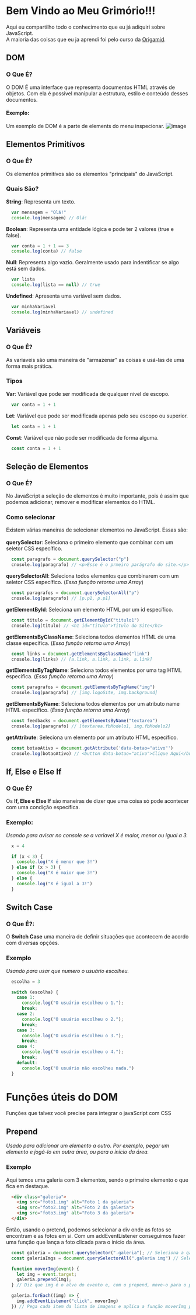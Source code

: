 # Bem Vindo ao Meu Grimório!!!
Aqui eu compartilho todo o conhecimento que eu já adiquiri sobre JavaScript.   
A maioria das coisas que eu ja aprendi foi pelo curso da [Origamid](https://www.origamid.com/).

## DOM
### O Que É?
O DOM É uma interface que representa documentos HTML através de objetos. Com ela é possivel manipular a estrutura, estilo e conteúdo desses documentos.
#### Exemplo:   
Um exemplo de DOM é a parte de elements do menu inspecionar.
![image](https://github.com/user-attachments/assets/5c4b5d9e-7bf0-4013-ae37-7235e90868ad)

## Elementos Primitívos
### O Que É?
Os elementos primitívos são os elementos "principais" do JavaScript.
### Quais São?
**String**: Representa um texto.
```js
  var mensagem = "Olá!"
  console.log(mensagem) // Olá!
```
**Boolean**: Representa uma entidade lógica e pode ter 2 valores (true e false).
```js
  var conta = 1 + 1 == 3
  console.log(conta) // false
```
**Null**: Representa algo vazio. Geralmente usado para indentificar se algo está sem dados.
```js
  var lista
  console.log(lista == null) // true
```
**Undefined**: Apresenta uma variável sem dados.
```js
  var minhaVariavel
  console.log(minhaVariavel) // undefined
```

## Variáveis
### O Que É?
As variaveis são uma maneira de "armazenar" as coisas e usá-las de uma forma mais prática.
### Tipos
**Var**: Variável que pode ser modificada de qualquer nivel de escopo.
```js
  var conta = 1 + 1
```
**Let**: Variável que pode ser modificada apenas pelo seu escopo ou superior.
```js
  let conta = 1 + 1
```
**Const**: Variável que não pode ser modificada de forma alguma.
```js
  const conta = 1 + 1
```

## Seleção de Elementos
### O Que É?
No JavaScript a seleção de elementos é muito importante, pois é assim que podemos adicionar, remover e modificar elementos do HTML.
### Como selecionar
Existem várias maneiras de selecionar elementos no JavaScript. Essas são:  
<br>**querySelector**: Seleciona o primeiro elemento que combinar com um seletor CSS específico.
```js
  const paragrafo = document.querySelector("p")
  cnosole.log(paragrafo) // <p>Esse é o prmeiro parágrafo do site.</p>
```
**querySelectorAll**: Seleciona todos elementos que combinarem com um seletor CSS específico.  (_Essa função retorna uma Array_)
```js
  const paragrafos = document.querySelectorAll("p")
  cnosole.log(paragrafo) // [p.p1, p.p1]
```
**getElementById**: Seleciona um elemento HTML por um id específico.
```js
  const titulo = document.getElementById("titulo1")
  cnosole.log(titulo) // <h1 id="titulo">Titulo do Site</h1>
```
**getElementsByClassName**: Seleciona todos elementos HTML de uma classe específica.  (_Essa função retorna uma Array_)
```js
  const links = document.getElementsByClassName("link")
  cnosole.log(links) // [a.link, a.link, a.link, a.link]
```
**getElementsByTagName**: Seleciona todos elementos por uma tag HTML específica.  (_Essa função retorna uma Array_)
```js
  const paragrafos = document.getElementsByTagName("img")
  cnosole.log(paragrafo) // [img.logoSite, img.background]
```
**getElementsByName**: Seleciona todos elementos por um atributo name HTML específico.  (_Essa função retorna uma Array_)
```js
  const feedbacks = document.getElementsByName("textarea")
  cnosole.log(paragrafo) // [textarea.fbModelo1, img.fbModelo2]
```
**getAttribute**: Seleciona um elemento por um atributo HTML específico.
```js
  const botaoAtivo = document.getAttribute('data-botao="ativo"')
  cnosole.log(botaoAtivo) // <button data-botao="ativo">Clique Aqui</button>
```

## If, Else e Else If
### O Que É?
Os **If, Else e Else If** são maneiras de dizer que uma coisa só pode acontecer com uma condição específica.
### Exemplo:
_Usando para avisar no console se a variavel X é maior, menor ou igual a 3._
```js
  x = 4

  if (x < 3) {
    console.log("X é menor que 3!")
  } else if (x > 3) {
    console.log("X é maior que 3!")
  } else {
    console.log("X é igual a 3!")
  }
```

## Switch Case
### O Que É?:
O **Switch Case** uma maneira de definir situações que acontecem de acordo com diversas opções.
### Exemplo
_Usando para usar que numero o usuário escolheu._
```js
  escolha = 3

  switch (escolha) {
    case 1:
      console.log("O usuário escolheu o 1.");
      break;
    case 2:
      console.log("O usuário escolheu o 2.");
      break;
    case 3:
      console.log("O usuário escolheu o 3.");
      break;
    case 4:
      console.log("O usuário escolheu o 4.");
      break;
    default:
      console.log("O usuário não escolheu nada.")
  }
```

# Funções úteis do DOM
Funções que talvez você precise para integrar o javaScript com CSS
## Prepend
_Usado para adicionar um elemento a outro. Por exemplo, pegar um elemento e jogá-lo em outra área, ou para o início da área._
### Exemplo
Aqui temos uma galeria com 3 elementos, sendo o primeiro elemento o que fica em destaque.
```html
  <div class="galeria">
    <img src="foto1.img" alt="Foto 1 da galeria">
    <img src="foto2.img" alt="Foto 2 da galeria">
    <img src="foto3.img" alt="Foto 3 da galeria">
  </div>
```
Então, usando o pretend, podemos selecionar a div onde as fotos se encontram e as fotos em si. Com um addEventListener conseguimos fazer uma função que lança a foto clicada para o início da área.
```js
  const galeria = document.querySelector(".galeria"); // Seleciona a galeria
  const galeriaImgs = document.querySelectorAll(".galeria img") // Seleciona todas as imagens dentro da galeria e coloca em uma nodeList

  function moverImg(event) {
    let img = event.target;
    galeria.prepend(img);
  } // Diz que img é o alvo do evento e, com o prepend, move-o para o primeiro lugar na galeria

  galeria.forEach((img) => {
    img.addEventListener("click", moverImg)
  }) // Pega cada item da lista de imagens e aplica a função moverImg para cada item 
```
